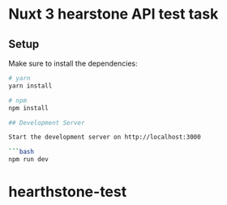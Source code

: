 # Nuxt 3 hearstone API test task
## Setup

Make sure to install the dependencies:

```bash
# yarn
yarn install

# npm
npm install

## Development Server

Start the development server on http://localhost:3000

```bash
npm run dev
```

# hearthstone-test
